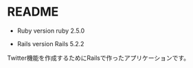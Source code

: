 # README


* Ruby version
  ruby 2.5.0

* Rails version
  Rails 5.2.2

Twitter機能を作成するためにRailsで作ったアプリケーションです。
